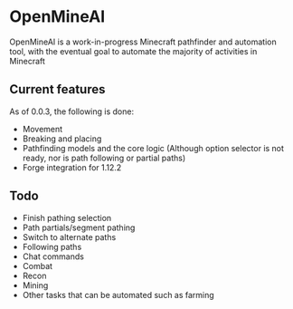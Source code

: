 # OpenMineAI

OpenMineAI is a work-in-progress Minecraft pathfinder and automation tool, with the eventual goal to automate the majority of activities in Minecraft

## Current features

As of 0.0.3, the following is done:

- Movement
- Breaking and placing
- Pathfinding models and the core logic (Although option selector is not ready, nor is path following or partial paths)
- Forge integration for 1.12.2

## Todo

- Finish pathing selection
- Path partials/segment pathing
- Switch to alternate paths
- Following paths
- Chat commands
- Combat
- Recon
- Mining
- Other tasks that can be automated such as farming 